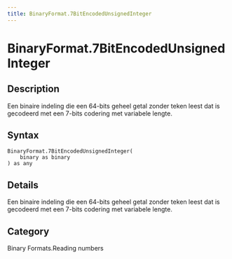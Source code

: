 ```yaml
---
title: BinaryFormat.7BitEncodedUnsignedInteger
---
```


# BinaryFormat.7BitEncodedUnsignedInteger


## Description

Een binaire indeling die een 64-bits geheel getal zonder teken leest dat is gecodeerd met een 7-bits codering met variabele lengte.


## Syntax

```powerquery
BinaryFormat.7BitEncodedUnsignedInteger(
    binary as binary
) as any
```


## Details

Een binaire indeling die een 64-bits geheel getal zonder teken leest dat is gecodeerd met een 7-bits codering met variabele lengte.



## Category
Binary Formats.Reading numbers
